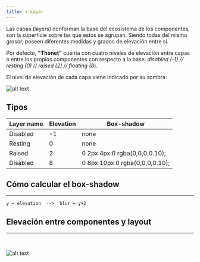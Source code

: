 ```yaml
---
title: ⬆️ Layer
---
```


Las capas (layers) conforman la base del ecosistema de los componentes, son la superficie sobre las que estos se agrupan. Siendo todas del mismo grosor, poseen diferentes medidas y grados de elevación entre sí.

Por defecto, **"Thonet"** cuenta con cuatro niveles de elevación entre capas o entre los propios componentes con respecto a la base: *disabled (-1) // resting (0) // raised (2) // floating (8*).

El nivel de elevación de cada capa viene indicado por su sombra:

![alt text](http://thonet.realized.es/doc/img/primitivs/layer_types.png "Thonet Layer Types")

## Tipos

| Layer name        | Elevation   | Box-shadow |
| ------------- |-------------| -----------------|
| Disabled | -1 | none |
| Resting | 0 | none |
| Raised | 2 | 0 2px 4px 0 rgba(0,0,0,0.10); |
| Disabled | 8 | 0 8px 10px 0 rgba(0,0,0,0.10); |

## Cómo calcular el box-shadow
---

```
y = elevation  -->  blur = y+2
```

## Elevación entre componentes y layout
---
<br>

![alt text](http://thonet.realized.es/doc/img/primitivs/layer_elevation-scale.png "Thonet Layer Elevation Scale")
